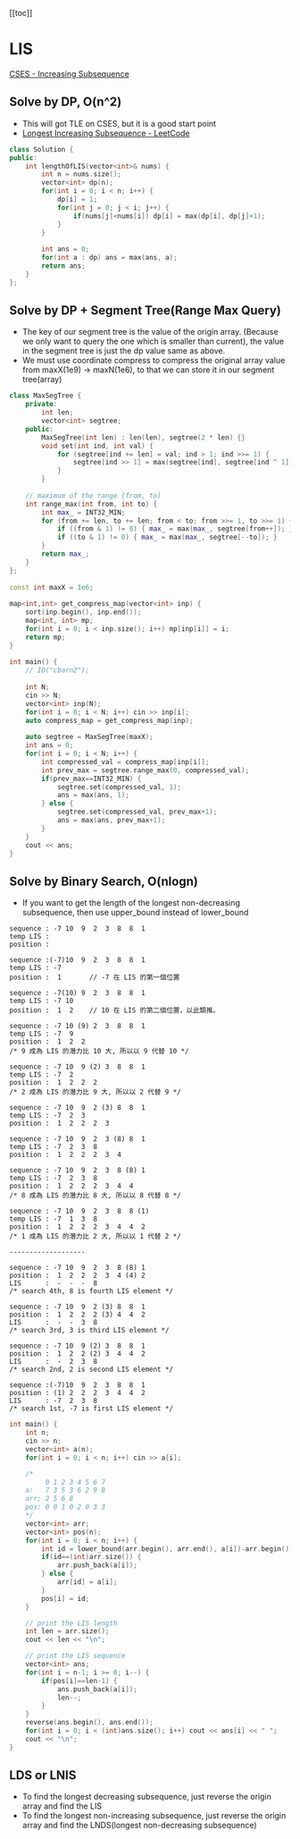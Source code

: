 [[toc]]

# LIS
[CSES - Increasing Subsequence](https://cses.fi/problemset/task/1145)

## Solve by DP, O(n^2)
- This will got TLE on CSES, but it is a good start point
- [Longest Increasing Subsequence - LeetCode](https://leetcode.com/problems/longest-increasing-subsequence/)
```cpp
class Solution {
public:
    int lengthOfLIS(vector<int>& nums) {
        int n = nums.size();
        vector<int> dp(n);
        for(int i = 0; i < n; i++) {
            dp[i] = 1;
            for(int j = 0; j < i; j++) {
                if(nums[j]<nums[i]) dp[i] = max(dp[i], dp[j]+1);
            }
        }
        
        int ans = 0;
        for(int a : dp) ans = max(ans, a);
        return ans;
    }
};
```

## Solve by DP + Segment Tree(Range Max Query)
- The key of our segment tree is the value of the origin array. (Because we only want to query the one which is smaller than current), the value in the segment tree is just the dp value same as above.
- We must use coordinate compress to compress the original array value from maxX(1e9) → maxN(1e6), to that we can store it in our segment tree(array)
```cpp
class MaxSegTree {
    private:
        int len;
        vector<int> segtree;
    public:
        MaxSegTree(int len) : len(len), segtree(2 * len) {}
        void set(int ind, int val) {
            for (segtree[ind += len] = val; ind > 1; ind >>= 1) {
                segtree[ind >> 1] = max(segtree[ind], segtree[ind ^ 1]);
            }
        }
 
	// maximum of the range [from, to)
	int range_max(int from, int to) {
		int max_ = INT32_MIN;
		for (from += len, to += len; from < to; from >>= 1, to >>= 1) {
			if ((from & 1) != 0) { max_ = max(max_, segtree[from++]); }
			if ((to & 1) != 0) { max_ = max(max_, segtree[--to]); }
		}
		return max_;
	}
};
 
const int maxX = 1e6;
 
map<int,int> get_compress_map(vector<int> inp) {
    sort(inp.begin(), inp.end());
    map<int, int> mp;
    for(int i = 0; i < inp.size(); i++) mp[inp[i]] = i;
    return mp;
}
 
int main() {
    // IO("cbarn2");
 
    int N;
    cin >> N;
    vector<int> inp(N);
    for(int i = 0; i < N; i++) cin >> inp[i];
    auto compress_map = get_compress_map(inp);
 
    auto segtree = MaxSegTree(maxX);
    int ans = 0;
    for(int i = 0; i < N; i++) {
        int compressed_val = compress_map[inp[i]];
        int prev_max = segtree.range_max(0, compressed_val);
        if(prev_max==INT32_MIN) {
            segtree.set(compressed_val, 1);
            ans = max(ans, 1);
        } else {
            segtree.set(compressed_val, prev_max+1);
            ans = max(ans, prev_max+1);
        }
    }
    cout << ans;
}
```

## Solve by Binary Search, O(nlogn)
- If you want to get the length of the longest non-decreasing subsequence, then use upper_bound instead of lower_bound
```
sequence : -7 10  9  2  3  8  8  1
temp LIS :
position :

sequence :(-7)10  9  2  3  8  8  1
temp LIS : -7
position :  1		// -7 在 LIS 的第一個位置

sequence : -7(10) 9  2  3  8  8  1
temp LIS : -7 10
position :  1  2	// 10 在 LIS 的第二個位置，以此類推。

sequence : -7 10 (9) 2  3  8  8  1
temp LIS : -7  9
position :  1  2  2
/* 9 成為 LIS 的潛力比 10 大, 所以以 9 代替 10 */

sequence : -7 10  9 (2) 3  8  8  1
temp LIS : -7  2
position :  1  2  2  2
/* 2 成為 LIS 的潛力比 9 大, 所以以 2 代替 9 */

sequence : -7 10  9  2 (3) 8  8  1
temp LIS : -7  2  3
position :  1  2  2  2  3

sequence : -7 10  9  2  3 (8) 8  1
temp LIS : -7  2  3  8
position :  1  2  2  2  3  4

sequence : -7 10  9  2  3  8 (8) 1
temp LIS : -7  2  3  8
position :  1  2  2  2  3  4  4
/* 8 成為 LIS 的潛力比 8 大, 所以以 8 代替 8 */

sequence : -7 10  9  2  3  8  8 (1)
temp LIS : -7  1  3  8
position :  1  2  2  2  3  4  4  2
/* 1 成為 LIS 的潛力比 2 大, 所以以 1 代替 2 */

-------------------

sequence : -7 10  9  2  3  8 (8) 1
position :  1  2  2  2  3  4 (4) 2
LIS      :  -  -  -  8
/* search 4th, 8 is fourth LIS element */

sequence : -7 10  9  2 (3) 8  8  1
position :  1  2  2  2 (3) 4  4  2
LIS      :  -  -  3  8
/* search 3rd, 3 is third LIS element */

sequence : -7 10  9 (2) 3  8  8  1
position :  1  2  2 (2) 3  4  4  2
LIS      :  -  2  3  8
/* search 2nd, 2 is second LIS element */

sequence :(-7)10  9  2  3  8  8  1
position : (1) 2  2  2  3  4  4  2
LIS      : -7  2  3  8
/* search 1st, -7 is first LIS element */
```
```cpp
int main() {
    int n;
    cin >> n;
    vector<int> a(n);
    for(int i = 0; i < n; i++) cin >> a[i];

    /*
         0 1 2 3 4 5 6 7
    a:   7 3 5 3 6 2 9 8
    arr: 2 5 6 8
    pos: 0 0 1 0 2 0 3 3
    */
    vector<int> arr;
    vector<int> pos(n);
    for(int i = 0; i < n; i++) {
        int id = lower_bound(arr.begin(), arr.end(), a[i])-arr.begin();
        if(id==(int)arr.size()) {
            arr.push_back(a[i]);
        } else {
            arr[id] = a[i];
        }
        pos[i] = id;
    }

    // print the LIS length
    int len = arr.size();
    cout << len << "\n";

    // print the LIS sequence
    vector<int> ans;
    for(int i = n-1; i >= 0; i--) {
        if(pos[i]==len-1) {
            ans.push_back(a[i]);
            len--;
        }
    }
    reverse(ans.begin(), ans.end());
    for(int i = 0; i < (int)ans.size(); i++) cout << ans[i] << " ";
    cout << "\n";
}
```

## LDS or LNIS
- To find the longest decreasing subsequence, just reverse the origin array and find the LIS
- To find the longest non-increasing subsequence, just reverse the origin array and find the LNDS(longest non-decreasing subsequence)
